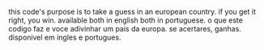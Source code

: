 this code's purpose is to take a guess in an european country. if you get it right, you win. available both in english both in portuguese.
o que este codigo faz e voce adivinhar um pais da europa. se acertares, ganhas. disponivel em ingles e portugues.
